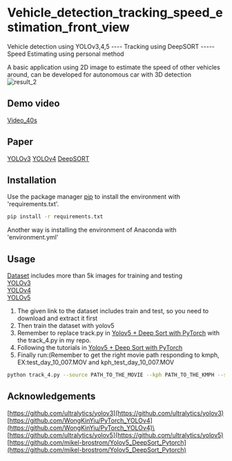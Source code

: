 # Vehicle_detection_tracking_speed_estimation_front_view
Vehicle detection using YOLOv3,4,5 ---- Tracking using DeepSORT -----Speed Estimating using personal method 

A basic application using 2D image to estimate the speed of other vehicles around, can be developed for autonomous car with 3D detection \
![result_2](https://user-images.githubusercontent.com/59309335/123516449-530a8880-d6c6-11eb-8eb8-a853b1b6fc6a.png)

## Demo video
[Video_40s](https://www.youtube.com/watch?v=CZPUt3wOUQM)

## Paper
[YOLOv3](https://arxiv.org/pdf/1804.02767v1.pdf)
[YOLOv4](https://arxiv.org/pdf/2004.10934v1.pdf)
[DeepSORT](https://arxiv.org/pdf/1703.07402v1.pdf)
## Installation

Use the package manager [pip](https://pip.pypa.io/en/stable/) to install the environment with 'requirements.txt'.

```bash
pip install -r requirements.txt
```
Another way is installing the environment of Anaconda with 'environment.yml'

## Usage
[Dataset](https://drive.google.com/file/d/1RLM-2oQtMRDzjNpKPFuknalF91G8Iut2/view?usp=sharing) includes more than 5k images for training and testing \
[YOLOv3](https://github.com/ultralytics/yolov3) \
[YOLOv4](https://github.com/WongKinYiu/PyTorch_YOLOv4)\
[YOLOv5](https://github.com/ultralytics/yolov5) 

1. The given link to the dataset includes train and test, so you need to download and extract it first
2. Then train the dataset with yolov5
3. Remember to replace track.py in [Yolov5 + Deep Sort with PyTorch](https://github.com/mikel-brostrom/Yolov5_DeepSort_Pytorch) with the track_4.py in my repo.
4. Following the tutorials in [Yolov5 + Deep Sort with PyTorch](https://github.com/mikel-brostrom/Yolov5_DeepSort_Pytorch)
5. Finally run:(Remember to get the right movie path responding to kmph, EX:test_day_10_007.MOV and kph_test_day_10_007.MOV
```bash
python track_4.py --source PATH_TO_THE_MOVIE --kph PATH_TO_THE_KMPH --save-vid --yolo_model PATH_TO_YOLO_CHECKPOINT --img 1280
```

## Acknowledgements
[https://github.com/ultralytics/yolov3](https://github.com/ultralytics/yolov3) \
[https://github.com/WongKinYiu/PyTorch_YOLOv4](https://github.com/WongKinYiu/PyTorch_YOLOv4)\
[https://github.com/ultralytics/yolov5](https://github.com/ultralytics/yolov5) \
[https://github.com/mikel-brostrom/Yolov5_DeepSort_Pytorch](https://github.com/mikel-brostrom/Yolov5_DeepSort_Pytorch)


